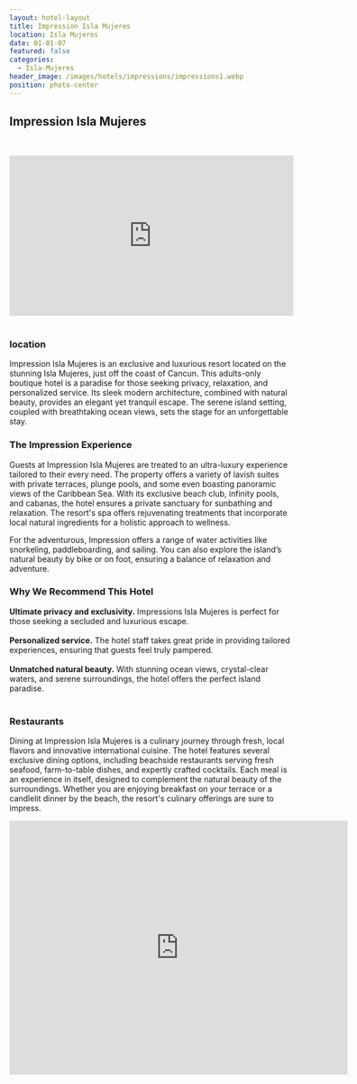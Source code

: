 ```yaml
---
layout: hotel-layout
title: Impression Isla Mujeres
location: Isla Mujeres
date: 01-01-07
featured: false
categories:
  - Isla-Mujeres
header_image: /images/hotels/impressions/impressions1.webp
position: photo-center
---
```

## Impression Isla Mujeres  
&nbsp;  

<style>.embed-container { position: relative; padding-bottom: 56.25%; height: 0; overflow: hidden; max-width: 100%; } .embed-container iframe, .embed-container object, .embed-container embed { position: absolute; top: 0; left: 0; width: 100%; height: 100%; }</style>

<div class="embed-container"><iframe src="https://www.youtube.com/embed/wnl3B5GCBEI" frameborder="0" allowfullscreen=""></iframe></div>
&nbsp;  

### location

Impression Isla Mujeres is an exclusive and luxurious resort located on the stunning Isla Mujeres, just off the coast of Cancun. This adults-only boutique hotel is a paradise for those seeking privacy, relaxation, and personalized service. Its sleek modern architecture, combined with natural beauty, provides an elegant yet tranquil escape. The serene island setting, coupled with breathtaking ocean views, sets the stage for an unforgettable stay.  


### The Impression Experience  

Guests at Impression Isla Mujeres are treated to an ultra-luxury experience tailored to their every need. The property offers a variety of lavish suites with private terraces, plunge pools, and some even boasting panoramic views of the Caribbean Sea. With its exclusive beach club, infinity pools, and cabanas, the hotel ensures a private sanctuary for sunbathing and relaxation. The resort's spa offers rejuvenating treatments that incorporate local natural ingredients for a holistic approach to wellness.  


For the adventurous, Impression offers a range of water activities like snorkeling, paddleboarding, and sailing. You can also explore the island’s natural beauty by bike or on foot, ensuring a balance of relaxation and adventure.  

### Why We Recommend This Hotel  

**Ultimate privacy and exclusivity.** Impressions Isla Mujeres is perfect for those seeking a secluded and luxurious escape.  
&nbsp;  
**Personalized service.** The hotel staff takes great pride in providing tailored experiences, ensuring that guests feel truly pampered.  
&nbsp;  
**Unmatched natural beauty.** With stunning ocean views, crystal-clear waters, and serene surroundings, the hotel offers the perfect island paradise.  
&nbsp;  

### Restaurants  

Dining at Impression Isla Mujeres is a culinary journey through fresh, local flavors and innovative international cuisine. The hotel features several exclusive dining options, including beachside restaurants serving fresh seafood, farm-to-table dishes, and expertly crafted cocktails. Each meal is an experience in itself, designed to complement the natural beauty of the surroundings. Whether you are enjoying breakfast on your terrace or a candlelit dinner by the beach, the resort's culinary offerings are sure to impress.  

<div class='map-container center'>

<iframe src="https://www.google.com/maps/embed?pb=!1m18!1m12!1m3!1d3719.5558443385526!2d-86.72330432501381!3d21.209796080485237!2m3!1f0!2f0!3f0!3m2!1i1024!2i768!4f13.1!3m3!1m2!1s0x8f4c2568a1b9e61f%3A0xd3ac81f15b50d882!2sImpression%20Isla%20Mujeres%20by%20Secrets!5e0!3m2!1ses!2smx!4v1723688640243!5m2!1ses!2smx" width="600" height="450" style="border:0;" allowfullscreen="" loading="lazy" referrerpolicy="no-referrer-when-downgrade"></iframe>

</div>
&nbsp;